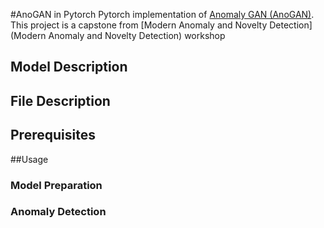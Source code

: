 #AnoGAN in Pytorch
Pytorch implementation of [Anomaly GAN (AnoGAN)](https://arxiv.org/abs/1703.05921).
This project is a capstone from [Modern Anomaly and Novelty Detection](Modern Anomaly and Novelty Detection) workshop

## Model Description
## File Description
## Prerequisites
##Usage
### Model Preparation
### Anomaly Detection
